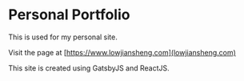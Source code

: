 # Personal Portfolio

This is used for my personal site.

Visit the page at [https://www.lowjiansheng.com](lowjiansheng.com)

This site is created using GatsbyJS and ReactJS.
